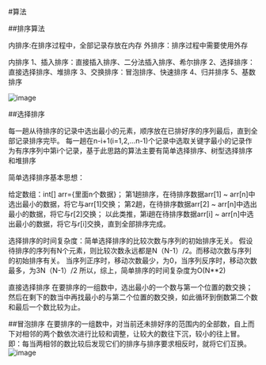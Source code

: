 #算法

##排序算法

内排序:在排序过程中，全部记录存放在内存
外排序：排序过程中需要使用外存

内排序
1、插入排序：直接插入排序、二分法插入排序、希尔排序
2、选择排序：直接选择排序、堆排序
3、交换排序：冒泡排序、快速排序
4、归并排序
5、基数排序

![image](https://user-images.githubusercontent.com/30895025/207545506-93f14fde-bd45-4731-99e0-4727bac1a790.png)

##选择排序

每一趟从待排序的记录中选出最小的元素，顺序放在已排好序的序列最后，直到全部记录排序完毕。
每一趟在n-i+1(i=1,2,...n-1)个记录中选取关键字最小的记录作为有序序列中第i个记录，基于此思路的算法主要有简单选择排序、树型选择排序和堆排序

简单选择排序基本思想：

给定数组：int[] arr={里面n个数据}；
第1趟排序，在待排序数据arr[1] ~ arr[n]中选出最小的数据，将它与arr[1]交换；
第2趟，在待排序数据arr[2] ~ arr[n]中选出最小的数据，将它与r[2]交换；
以此类推，第i趟在待排序数据arr[i] ~ arr[n]中选出最小的数据，将它与r[i]交换，直到全部排序完成。

选择排序的时间复杂度：简单选择排序的比较次数与序列的初始排序无关。
假设待排序的序列有N个元素，则比较次数永远都是N（N-1）/2。而移动次数与序列的初始排序有关。
当序列正序时，移动次数最少，为0，当序列反序时，移动次数最多，为3N（N-1）/2
所以，综上，简单排序的时间复杂度为O(N**2)

直接选择排序
在要排序的一组数中，选出最小的一个数与第一个位置的数交换；
然后在剩下的数当中再找最小的与第二个位置的数交换，如此循环到倒数第二个数和最后一个数比较为止。


##冒泡排序
在要排序的一组数中，对当前还未排好序的范围内的全部数，自上而下对相邻的两个数依次进行比较和调整，让较大的数往下沉，较小的往上冒。
即：每当两相邻的数比较后发现它们的排序与排序要求相反时，就将它们互换。
![image](https://user-images.githubusercontent.com/30895025/207590479-9f1bcb4a-513c-476e-a23c-8370863ddbf1.png)
